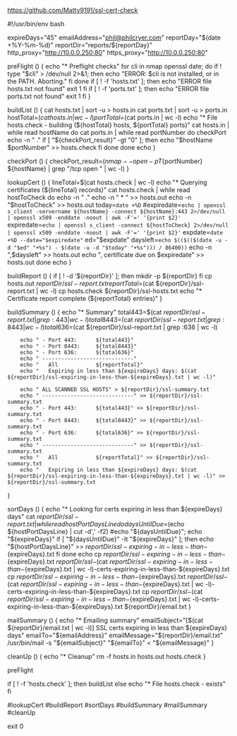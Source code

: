 https://github.com/Matty9191/ssl-cert-check


#!/usr/bin/env bash

expireDays="45"
emailAddress="phil@philcryer.com"
reportDay="$(date +%Y-%m-%d)"
reportDir="reports/${reportDay}"
http_proxy="http://10.0.0.250:80"
https_proxy="http://10.0.0.250:80"

preFlight () {
    echo "* Preflight checks"
    for cli in nmap openssl date; do
        if ! type "$cli" > /dev/null 2>&1; then
            echo "ERROR: $cli is not installed, or in the PATH. Aborting."
        fi
    done
    if [ ! -f 'hosts.txt' ]; then
        echo "ERROR file hosts.txt not found"
        exit 1
    fi
    if [ ! -f 'ports.txt' ]; then
        echo "ERROR file ports.txt not found"
        exit 1
    fi
}

buildList () {
    cat hosts.txt | sort -u > hosts.in
    cat ports.txt | sort -u > ports.in
    hostTotal=$(cat hosts.in | wc -l)
    portTotal=$(cat ports.in | wc -l)
    echo "* File hosts.check - building (${hostTotal} hosts, ${portTotal} ports)"
    cat hosts.in | while read hostName
    do
        cat ports.in | while read portNumber
        do
            checkPort
            echo -n " ."
            if [ "${checkPort_result}" -gt "0" ]; then
                echo "$hostName $portNumber" >> hosts.check
            fi
        done
    done
    echo
}

checkPort () {
    checkPort_result=$(nmap --open -pT${portNumber} ${hostName} | grep "/tcp open " | wc -l)
}

lookupCert () {
    lineTotal=$(cat hosts.check | wc -l)
    echo "* Querying certificates (${lineTotal} records)"
    cat hosts.check | while read hostToCheck
    do
        echo -n " ."
        echo -n "    * " >> hosts.out
        echo -n "$hostToCheck" >> hosts.out
        today=`date +%D`
        #expiredate=`echo | openssl s_client -servername ${hostName} -connect ${hostName}:443 2>/dev/null | openssl x509 -enddate -noout | awk -F'=' '{print $2}'`
        expiredate=`echo | openssl s_client -connect ${hostToCheck} 2>/dev/null | openssl x509 -enddate -noout | awk -F'=' '{print $2}'`
        expdate=`date +%D --date="$expiredate"`
        ed="$expdate"
        daysleft=`echo $(($(($(date -u -d "$ed" "+%s") - $(date -u -d "$today" "+%s"))) / 86400))`
        echo -n ",$daysleft" >> hosts.out
        echo ", certificate due on $expiredate" >> hosts.out
    done
    echo
}

buildReport () {
    if [ ! -d '${reportDir}' ]; then
        mkdir -p ${reportDir}
    fi
    cp hosts.out ${reportDir}/ssl-report.txt
    reportTotal=$(cat ${reportDir}/ssl-report.txt | wc -l)
    cp hosts.check ${reportDir}/ssl-hosts.txt
    echo "* Certificate report complete (${reportTotal} entries)"
}

buildSummary () {
    echo "* Summary"
        total443=$(cat ${reportDir}/ssl-report.txt | grep :443 |  wc -l)
        total8443=$(cat ${reportDir}/ssl-report.txt | grep :8443 | wc -l)
        total636=$(cat ${reportDir}/ssl-report.txt | grep :636 | wc -l)

        echo " - Port 443:      ${total443}"
        echo " - Port 8443:     ${total8443}"
        echo " - Port 636:      ${total636}"
        echo " -----------------------------"
        echo "   All            ${reportTotal}"
        echo "   Expiring in less than ${expireDays} days: $(cat ${reportDir}/ssl-expiring-in-less-than-${expireDays}.txt | wc -l)"

        echo " ALL SCANNED SSL HOSTS" > ${reportDir}/ssl-summary.txt
        echo " -----------------------------" >> ${reportDir}/ssl-summary.txt
        echo " - Port 443:      ${total443}" >> ${reportDir}/ssl-summary.txt
        echo " - Port 8443:     ${total8443}" >> ${reportDir}/ssl-summary.txt
        echo " - Port 636:      ${total636}" >> ${reportDir}/ssl-summary.txt
        echo " -----------------------------" >> ${reportDir}/ssl-summary.txt
        echo "   All            ${reportTotal}" >> ${reportDir}/ssl-summary.txt
        echo "   Expiring in less than ${expireDays} days: $(cat ${reportDir}/ssl-expiring-in-less-than-${expireDays}.txt | wc -l)" >> ${reportDir}/ssl-summary.txt
}

sortDays () {
    echo "* Looking for certs expiring in less than ${expireDays} days"
    cat ${reportDir}/ssl-report.txt | while read hostPortDaysLine
    do
        daysUntilDue=$(echo ${hostPortDaysLine} | cut -d',' -f2)
        #echo "${daysUntilDue}"; echo "${expireDays}"
        if [ "${daysUntilDue}" -lt "${expireDays}" ]; then
           echo "${hostPortDaysLine}" >> ${reportDir}/ssl-expiring-in-less-than-${expireDays}.txt
        fi
    done
    echo
    cp ${reportDir}/ssl-expiring-in-less-than-${expireDays}.txt ${reportDir}/ssl-$(cat ${reportDir}/ssl-expiring-in-less-than-${expireDays}.txt | wc -l)-certs-expiring-in-less-than-${expireDays}.txt
    cp ${reportDir}/ssl-expiring-in-less-than-${expireDays}.txt ${reportDir}/ssl-$(cat ${reportDir}/ssl-expiring-in-less-than-${expireDays}.txt | wc -l)-certs-expiring-in-less-than-${expireDays}.txt
    cp ${reportDir}/ssl-$(cat ${reportDir}/ssl-expiring-in-less-than-${expireDays}.txt | wc -l)-certs-expiring-in-less-than-${expireDays}.txt ${reportDir}/email.txt
}

mailSummary () {
    echo "* Emailing summary"
    emailSubject="[$(cat ${reportDir}/email.txt | wc -l)] SSL certs expiring in less than ${expireDays} days"
    emailTo="${emailAddress}"
    emailMessage="${reportDir}/email.txt"
    /usr/bin/mail -s "${emailSubject}" "${emailTo}" < "${emailMessage}"
}

cleanUp () {
    echo "* Cleanup"
    rm -f hosts.in hosts.out hosts.check
}

preFlight

if [ ! -f 'hosts.check' ]; then
    buildList
else
    echo "* File hosts.check - exists"
fi

#lookupCert
#buildReport
#sortDays
#buildSummary
#mailSummary
#cleanUp

exit 0
